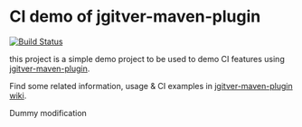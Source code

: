 # CI demo of jgitver-maven-plugin

[![Build Status](https://travis-ci.org/jgitver/demo-ci-jgitver-maven-plugin.svg?branch=master)](https://travis-ci.org/jgitver/demo-ci-jgitver-maven-plugin)

this project is a simple demo project to be used to demo CI features using [jgitver-maven-plugin](https://github.com/jgitver/jgitver-maven-plugin).

Find some related information, usage & CI examples in [jgitver-maven-plugin wiki](https://github.com/jgitver/jgitver-maven-plugin/wiki).

Dummy modification
